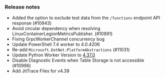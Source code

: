 ### Release notes

<!-- Please add your release notes in the following format:
- My change description (#PR)
-->

- Added the option to exclude test data from the `/functions` endpoint API response (#10943)
- Avoid circular dependency when resolving LinuxContainerLegionMetricsPublisher. (#10991)
- Fixing GrpcWorkerChannel concurrency bug
- Update PowerShell 7.4 worker to 4.0.4206
- Re-add `Microsoft.DotNet.PlatformAbstractions` (#11031)
- Update Python Worker Version to [4.37.0](https://github.com/Azure/azure-functions-python-worker/releases/tag/4.37.0)
- Disable Diagnostic Events when Table Storage is not accessible (#10996)
- Add JitTrace Files for v4.39
